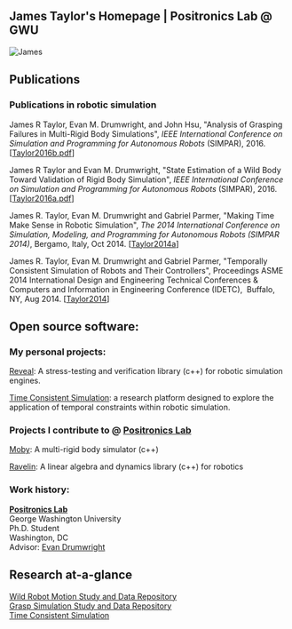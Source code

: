 ## James Taylor's Homepage     |      Positronics Lab @ GWU
![James](http://positronicslab.github.io/assets/img/jrt.png)

## Publications 

### Publications in robotic simulation 

James R Taylor, Evan M. Drumwright, and John Hsu, "Analysis of Grasping Failures in Multi-Rigid Body Simulations", <i>IEEE International Conference on Simulation and Programming for Autonomous Robots</i> (SIMPAR), 2016. [<a href="/assets/pdfs/simpar-2016-grasping.pdf">Taylor2016b.pdf</a>]

James R Taylor and Evan M. Drumwright, "State Estimation of a Wild Body Toward Validation of Rigid Body Simulation", <i>IEEE International Conference on Simulation and Programming for Autonomous Robots</i> (SIMPAR), 2016. [<a href="/assets/pdfs/simpar-2016-wb.pdf">Taylor2016a.pdf</a>]

James R. Taylor, Evan M. Drumwright and Gabriel Parmer, "Making Time Make Sense in Robotic Simulation", <i>The 2014 International Conference on Simulation, Modeling, and Programming for Autonomous Robots (SIMPAR 2014)</i>, Bergamo, Italy, Oct 2014. [<a title="pdf" href="http://robotics.gwu.edu/positronics/wp-content/uploads/2014/11/taylor2014_2.pdf">Taylor2014a</a>]

James R. Taylor, Evan M. Drumwright and Gabriel Parmer, "Temporally Consistent Simulation of Robots and Their Controllers", Proceedings ASME 2014 International Design and Engineering Technical Conferences &amp; Computers and Information in Engineering Conference (IDETC),  Buffalo, NY, Aug 2014. [<a title="pdf" href="http://robotics.gwu.edu/positronics/wp-content/uploads/2014/09/taylor2014_1.pdf" target="_blank">Taylor2014</a>]

## Open source software:

### My personal projects:

[Reveal](https://github.com/PositronicsLab/reveal): A stress-testing and verification library (c++) for robotic simulation engines.

[Time Consistent Simulation](https://github.com/PositronicsLab/tcs): a research platform designed to explore the application of temporal constraints within robotic simulation.

### Projects I contribute to @ [Positronics Lab](https://github.com/PositronicsLab)

<a href="http://positronicslab.github.io/Moby/" target="_blank">Moby</a>: A multi-rigid body simulator (c++)

<a href="https://github.com/PositronicsLab/Ravelin" target="_blank">Ravelin</a>: A linear algebra and dynamics library (c++) for robotics

### Work history:

[**Positronics Lab**](https://PositronicsLab.github.io) <br />
George Washington University <br />
Ph.D. Student <br />
Washington, DC <br />
Advisor: [Evan Drumwright](http://edrumwri.github.io/)
 
## Research at-a-glance

[Wild Robot Motion Study and Data Repository](http://positronicslab.github.io/blog/wild-robot/) <br />
[Grasp Simulation Study and Data Repository](http://positronicslab.github.io/blog/grasp-data/) <br />
[Time Consistent Simulation](http://positronicslab.github.io/blog/tcs/)
